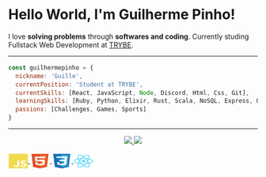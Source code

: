 # Hello World, I'm Guilherme Pinho!

I love **solving problems** through **softwares and coding**. Currently studing Fullstack Web Development at <a href="https://www.betrybe.com/">TRYBE</a>.

---

```javascript
const guilhermepinho = {
  nickname: 'Guille',
  currentPosition: 'Student at TRYBE',
  currentSkills: [React, JavaScript, Node, Discord, Html, Css, Git],
  learningSkills: [Ruby, Python, Elixir, Rust, Scala, NoSQL, Express, Orm].
  passions: [Challenges, Games, Sports]
}
```
---

<div align="center">
  <a href="https://github.com/guillepinho">
  <img height="160em" src="https://github-readme-stats.vercel.app/api?username=guillepinho&show_icons=true&theme=dracula&include_all_commits=true&count_private=true"/>
  <img height="160em" src="https://github-readme-stats.vercel.app/api/top-langs/?username=guillepinho&layout=compact&langs_count=7&theme=dracula"/>
</div>
<div style="display: inline_block"><br>
  <img align="center" alt="guillepinho-Js" height="30" width="40" src="https://raw.githubusercontent.com/devicons/devicon/master/icons/javascript/javascript-plain.svg">
  <img align="center" alt="guillepinho-HTML" height="30" width="40" src="https://raw.githubusercontent.com/devicons/devicon/master/icons/html5/html5-original.svg">
  <img align="center" alt="guillepinho-CSS" height="30" width="40" src="https://raw.githubusercontent.com/devicons/devicon/master/icons/css3/css3-original.svg">
  <img align="center" alt="guillepinho-React" height="30" width="40" src="https://raw.githubusercontent.com/devicons/devicon/master/icons/react/react-original.svg">
</div>
